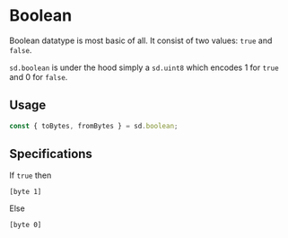 # Boolean

Boolean datatype is most basic of all. It consist of two values: `true` and `false`.

`sd.boolean` is under the hood simply a `sd.uint8` which encodes 1 for `true` and 0 for `false`.

## Usage

```ts
const { toBytes, fromBytes } = sd.boolean;
```

## Specifications

If `true` then

```
[byte 1]
```

Else

```
[byte 0]
```
